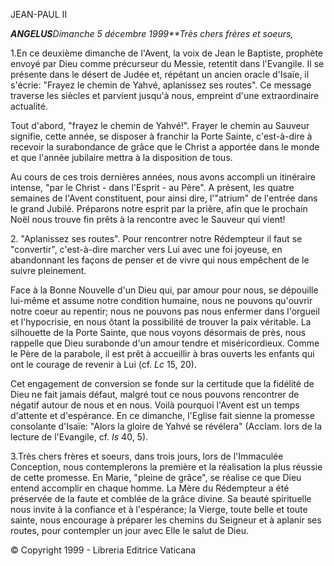 JEAN-PAUL II

***ANGELUS****Dimanche 5 décembre 1999**Très chers frères et soeurs,*

1.En ce deuxième dimanche de l'Avent, la voix de Jean le Baptiste, prophète envoyé par Dieu comme précurseur du Messie, retentit dans l'Evangile. Il se présente dans le désert de Judée et, répétant un ancien oracle d'Isaïe, il s'écrie: "Frayez le chemin de Yahvé, aplanissez ses routes". Ce message traverse les siècles et parvient jusqu'à nous, empreint d'une extraordinaire actualité.

Tout d'abord, "frayez le chemin de Yahvé!". Frayer le chemin au Sauveur signifie, cette année, se disposer à franchir la Porte Sainte, c'est-à-dire à recevoir la surabondance de grâce que le Christ a apportée dans le monde et que l'année jubilaire mettra à la disposition de tous.

Au cours de ces trois dernières années, nous avons accompli un itinéraire intense, "par le Christ - dans l'Esprit - au Père". A présent, les quatre semaines de l'Avent constituent, pour ainsi dire, l'"atrium" de l'entrée dans le grand Jubilé. Préparons notre esprit par la prière, afin que le prochain Noël nous trouve fin prêts à la rencontre avec le Sauveur qui vient!

2\. "Aplanissez ses routes". Pour rencontrer notre Rédempteur il faut se "convertir", c'est-à-dire marcher vers Lui avec une foi joyeuse, en abandonnant les façons de penser et de vivre qui nous empêchent de le suivre pleinement.

Face à la Bonne Nouvelle d'un Dieu qui, par amour pour nous, se dépouille lui-même et assume notre condition humaine, nous ne pouvons qu'ouvrir notre coeur au repentir; nous ne pouvons pas nous enfermer dans l'orgueil et l'hypocrisie, en nous ôtant la possibilité de trouver la paix véritable. La silhouette de la Porte Sainte, que nous voyons désormais de près, nous rappelle que Dieu surabonde d'un amour tendre et miséricordieux. Comme le Père de la parabole, il est prêt à accueillir à bras ouverts les enfants qui ont le courage de revenir à Lui (cf. *Lc* 15, 20).

Cet engagement de conversion se fonde sur la certitude que la fidélité de Dieu ne fait jamais défaut, malgré tout ce nous pouvons rencontrer de négatif autour de nous et en nous. Voilà pourquoi l'Avent est un temps d'attente et d'espérance. En ce dimanche, l'Eglise fait sienne la promesse consolante d'Isaïe: "Alors la gloire de Yahvé se révélera" (Acclam. lors de la lecture de l'Evangile, cf. *Is* 40, 5).

3.Très chers frères et soeurs, dans trois jours, lors de l'Immaculée Conception, nous contemplerons la première et la réalisation la plus réussie de cette promesse. En Marie, "pleine de grâce", se réalise ce que Dieu entend accomplir en chaque homme. La Mère du Rédempteur a été préservée de la faute et comblée de la grâce divine. Sa beauté spirituelle nous invite à la confiance et à l'espérance; la Vierge, toute belle et toute sainte, nous encourage à préparer les chemins du Seigneur et à aplanir ses routes, pour contempler un jour avec Elle le salut de Dieu.

© Copyright 1999 - Libreria Editrice Vaticana